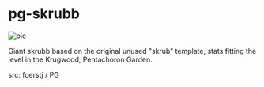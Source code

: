 # pg-skrubb

![pic](pic.jpg)

Giant skrubb based on the original unused "skrub" template, stats fitting the level in the Krugwood, Pentachoron Garden.

src: foerstj / PG
